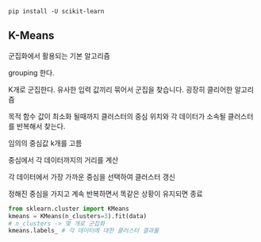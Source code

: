 `pip install -U scikit-learn`



## K-Means

군집화에서 활용되는 기본 알고리즘

grouping 한다.

K개로 군집한다. 유사한 입력 값끼리 묶어서 군집을 찾습니다. 굉장히 클리어한 알고리즘

목적 함수 값이 최소화 될때까지 클러스터의 중심 위치와 각 데이터가 소속될 클러스터를 반복해서 찾는다.

임의의 중심값 k개를 고름

중심에서 각 데이터까지의 거리를 계산

각 데이터에서 가장 가까운 중심을 선택하여 클러스터 갱신

정해진 중심을 가지고 계속 반복하면서 똑같은 상황이 유지되면 종료

```python
from sklearn.cluster import KMeans
kmeans = KMeans(n_clusters=3).fit(data)
# n_clusters -> 몇 개로 군집화
kmeans.labels_ # 각 데이터에 대한 클러스터 결과물

```

